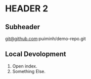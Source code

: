 # HEADER 2

## Subheader

git@github.com:puiminh/demo-repo.git

## Local Devolopment

1. Open index.
2. Something Else.